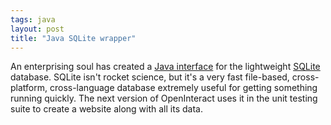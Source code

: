 ```yaml
---
tags: java
layout: post
title: "Java SQLite wrapper"
---
```




An enterprising soul has created a <a href="http://www.ch-werner.de/javasqlite/">Java interface</a> for the lightweight <a href="">SQLite</a> database. SQLite isn't rocket science, but it's a very fast file-based, cross-platform, cross-language database extremely useful for getting something running quickly. The next version of OpenInteract uses it in the unit testing suite to create a website along with all its data.


